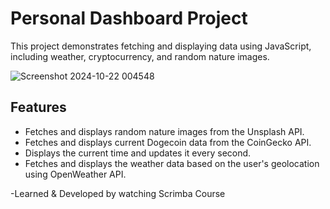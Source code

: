 # Personal Dashboard Project

This project demonstrates fetching and displaying data using JavaScript, including weather, cryptocurrency, and random nature images.

![Screenshot 2024-10-22 004548](https://github.com/user-attachments/assets/8ccc1e18-5af8-4cc8-ab06-0f9e6819fa63)

## Features

- Fetches and displays random nature images from the Unsplash API.
- Fetches and displays current Dogecoin data from the CoinGecko API.
- Displays the current time and updates it every second.
- Fetches and displays the weather data based on the user's geolocation using OpenWeather API.

-Learned & Developed by watching Scrimba Course
